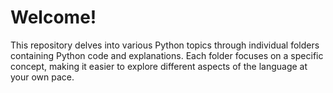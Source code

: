 # Welcome!

This repository delves into various Python topics through individual folders containing Python code and explanations. Each folder focuses on a specific concept, making it easier to explore different aspects of the language at your own pace.
